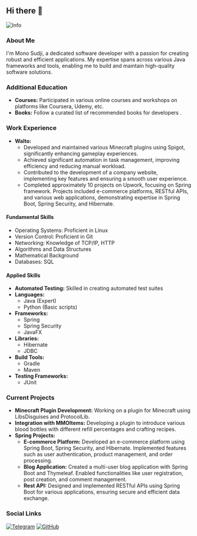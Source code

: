 ## Hi there 👋
![Info](https://i.imgur.com/xUvRkrp.png) 
### About Me

I'm Mono Sudji, a dedicated software developer with a passion for creating robust and efficient applications. My expertise spans across various Java frameworks and tools, enabling me to build and maintain high-quality software solutions.


### Additional Education

- **Courses:** Participated in various online courses and workshops on platforms like Coursera, Udemy, etc.
- **Books:** Follow a curated list of recommended books for developers .

### Work Experience

- **Walto:** 
  - Developed and maintained various Minecraft plugins using Spigot, significantly enhancing gameplay experiences.
  - Achieved significant automation in task management, improving efficiency and reducing manual workload.
  - Contributed to the development of a company website, implementing key features and ensuring a smooth user experience.
  - Completed approximately 10 projects on Upwork, focusing on Spring framework. Projects included e-commerce platforms, RESTful APIs, and various web applications, demonstrating expertise in Spring Boot, Spring Security, and Hibernate.


#### Fundamental Skills

- Operating Systems: Proficient in Linux
- Version Control: Proficient in Git
- Networking: Knowledge of TCP/IP, HTTP
- Algorithms and Data Structures
- Mathematical Background
- Databases: SQL

#### Applied Skills

- **Automated Testing:** Skilled in creating automated test suites
- **Languages:** 
  - Java (Expert)
  - Python (Basic scripts)
- **Frameworks:**
  - Spring
  - Spring Security
  - JavaFX
- **Libraries:** 
  - Hibernate
  - JDBC
- **Build Tools:** 
  - Gradle
  - Maven
- **Testing Frameworks:** 
  - JUnit

### Current Projects

- **Minecraft Plugin Development:** Working on a plugin for Minecraft using LibsDisguises and ProtocolLib.
- **Integration with MMOItems:** Developing a plugin to introduce various blood bottles with different refill percentages and crafting recipes.
- **Spring Projects:** 
  - **E-commerce Platform:** Developed an e-commerce platform using Spring Boot, Spring Security, and Hibernate. Implemented features such as user authentication, product management, and order processing.
  - **Blog Application:** Created a multi-user blog application with Spring Boot and Thymeleaf. Enabled functionalities like user registration, post creation, and comment management.
  - **Rest API:** Designed and implemented RESTful APIs using Spring Boot for various applications, ensuring secure and efficient data exchange.


### Social Links

[![Telegram](https://img.shields.io/badge/Telegram-2CA5E0?style=for-the-badge&logo=telegram&logoColor=white)](https://t.me/MonoBehaivor)
[![GitHub](https://img.shields.io/badge/GitHub-181717?style=for-the-badge&logo=github&logoColor=white)](https://github.com/MonoSudji)

